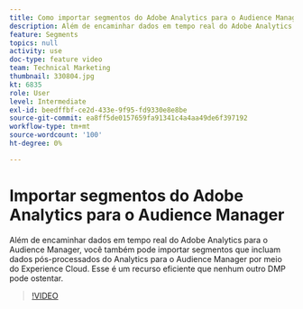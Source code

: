 ```yaml
---
title: Como importar segmentos do Adobe Analytics para o Audience Manager
description: Além de encaminhar dados em tempo real do Adobe Analytics para o Audience Manager, você também pode importar segmentos que incluam dados pós-processados do Analytics para o Audience Manager por meio do Experience Cloud. Esse é um recurso eficiente que nenhum outro DMP pode ostentar.
feature: Segments
topics: null
activity: use
doc-type: feature video
team: Technical Marketing
thumbnail: 330804.jpg
kt: 6835
role: User
level: Intermediate
exl-id: beedffbf-ce2d-433e-9f95-fd9330e8e8be
source-git-commit: ea8ff5de0157659fa91341c4a4aa49de6f397192
workflow-type: tm+mt
source-wordcount: '100'
ht-degree: 0%

---
```


# Importar segmentos do Adobe Analytics para o Audience Manager

Além de encaminhar dados em tempo real do Adobe Analytics para o Audience Manager, você também pode importar segmentos que incluam dados pós-processados do Analytics para o Audience Manager por meio do Experience Cloud. Esse é um recurso eficiente que nenhum outro DMP pode ostentar.

>[!VIDEO](https://video.tv.adobe.com/v/330804/?quality=12&learn=on)
